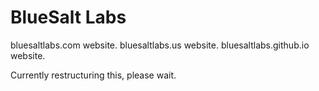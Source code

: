 # BlueSalt Labs

bluesaltlabs.com website.
bluesaltlabs.us website.
bluesaltlabs.github.io website.

Currently restructuring this, please wait.
